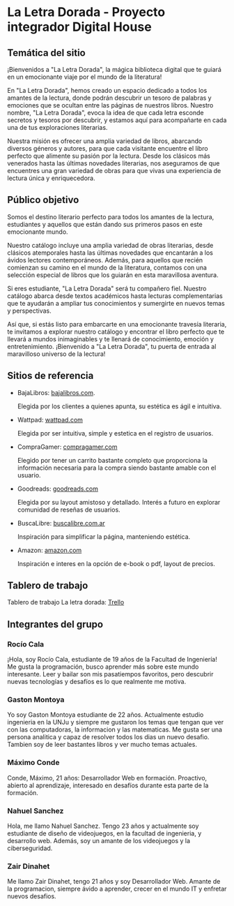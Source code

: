 # La Letra Dorada - Proyecto integrador Digital House

## Temática del sitio
¡Bienvenidos a "La Letra Dorada", la mágica biblioteca digital que te guiará en un emocionante viaje por el mundo de la literatura!

En "La Letra Dorada", hemos creado un espacio dedicado a todos los amantes de la lectura, donde podrán descubrir un tesoro de palabras y emociones que se ocultan entre las páginas de nuestros libros. Nuestro nombre, "La Letra Dorada", evoca la idea de que cada letra esconde secretos y tesoros por descubrir, y estamos aquí para acompañarte en cada una de tus exploraciones literarias.

Nuestra misión es ofrecer una amplia variedad de libros, abarcando diversos géneros y autores, para que cada visitante encuentre el libro perfecto que alimente su pasión por la lectura. Desde los clásicos más venerados hasta las últimas novedades literarias, nos aseguramos de que encuentres una gran variedad de obras para que vivas una experiencia de lectura única y enriquecedora.

## Público objetivo

Somos el destino literario perfecto para todos los amantes de la lectura, estudiantes y aquellos que están dando sus primeros pasos en este emocionante mundo.

Nuestro catálogo incluye una amplia variedad de obras literarias, desde clásicos atemporales hasta las últimas novedades que encantarán a los ávidos lectores contemporáneos. Además, para aquellos que recién comienzan su camino en el mundo de la literatura, contamos con una selección especial de libros que los guiarán en esta maravillosa aventura.

Si eres estudiante, "La Letra Dorada" será tu compañero fiel. Nuestro catálogo abarca desde textos académicos hasta lecturas complementarias que te ayudarán a ampliar tus conocimientos y sumergirte en nuevos temas y perspectivas.

Así que, si estás listo para embarcarte en una emocionante travesía literaria, te invitamos a explorar nuestro catálogo y encontrar el libro perfecto que te llevará a mundos inimaginables y te llenará de conocimiento, emoción y entretenimiento. ¡Bienvenido a "La Letra Dorada", tu puerta de entrada al maravilloso universo de la lectura!

## Sitios de referencia

- BajaLibros: [bajalibros.com](https://www.bajalibros.com/AR).


  Elegida por los clientes a quienes apunta, su estética es ágil e intuitiva.

- Wattpad: [wattpad.com](https://www.wattpad.com/login?locale=es_ES)


  Elegida por ser intuitiva, simple y estetica en el registro de usuarios.

- CompraGamer: [compragamer.com](https://compragamer.com/ )


  Elegido por tener un carrito bastante completo que proporciona la información necesaria para la compra siendo bastante amable con el usuario.

- Goodreads: [goodreads.com](https://www.goodreads.com/book/show/1137215.Boneshaker)


  Elegida por su layout amistoso y detallado. Interés a futuro en explorar comunidad de reseñas de usuarios.  

- BuscaLibre: [buscalibre.com.ar](https://www.buscalibre.com.ar/libro-fiodor-dostoievski-obras-selectas/9788497941570/p/32246934)


  Inspiración para simplificar la página, manteniendo estética.

- Amazon: [amazon.com](https://www.amazon.com/-/es/Leo-Tolstoy/dp/0679405739/)


  Inspiración e interes en la opción de e-book o pdf, layout de precios.

## Tablero de trabajo

Tablero de trabajo La letra dorada: [Trello](https://trello.com/b/BnzSc7Ks/la-letra-dorada)


## Integrantes del grupo

### Rocío Cala

¡Hola, soy Rocío Cala, estudiante de 19 años de la Facultad de Ingeniería! Me gusta  la programación, busco aprender más sobre este mundo interesante. Leer y bailar son mis pasatiempos favoritos, pero descubrir nuevas tecnologías y desafíos es lo que realmente me motiva.

### Gaston Montoya

Yo soy Gaston Montoya estudiante de 22 años. Actualmente estudio ingenieria en la UNJu y siempre me gustaron los temas que tengan que ver con las computadoras, la informacion y las matematicas. Me gusta ser una persona analitica y capaz de resolver todos los dias un nuevo desafio. Tambien soy de leer bastantes libros y ver mucho temas actuales.

### Máximo Conde

Conde, Máximo, 21 años: Desarrollador Web en formación. Proactivo, abierto al aprendizaje, interesado en desafíos durante esta parte de la formación.

### Nahuel Sanchez

Hola, me llamo Nahuel Sanchez. Tengo 23 años y actualmente soy estudiante de diseño de videojuegos, en la facultad de ingenieria, y desarrollo web. Además, soy un amante de los videojuegos y la ciberseguridad.

### Zair Dinahet

Me llamo Zair Dinahet, tengo 21 años y soy Desarrollador Web. Amante de la programacion, siempre ávido a aprender, crecer en el mundo IT y enfretar nuevos desafios.

